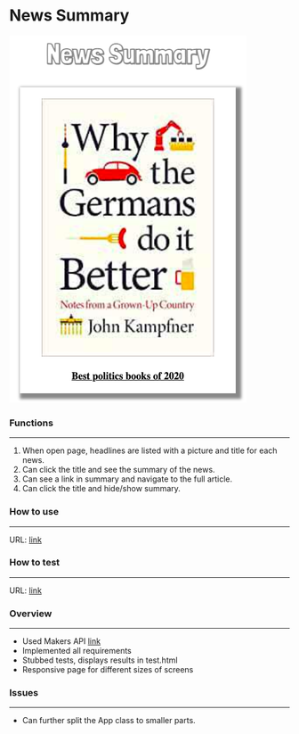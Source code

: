 # News Summary

![news](/docs/images/news-summary.png)

### Functions
-------

1. When open page, headlines are listed with a picture and title for each news.
2. Can click the title and see the summary of the news.
3. Can see a link in summary and navigate to the full article.
4. Can click the title and hide/show summary.

### How to use
-------
URL: [link](https://shacheng.co.uk/news-summary/)

### How to test
-------
URL: [link](https://shacheng.co.uk/news-summary/test.html)

### Overview
-------
- Used Makers API [link](https://github.com/makersacademy/news-summary-api)
- Implemented all requirements
- Stubbed tests, displays results in test.html
- Responsive page for different sizes of screens

### Issues
-------
- Can further split the App class to smaller parts.

